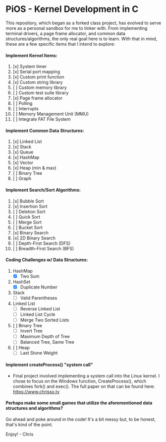 # PiOS - Kernel Development in C

This repository, which began as a forked class project, has evolved to serve more as a personal sandbox for me to tinker with. From implementing terminal drivers, a page frame allocator, and common data structures/algorithms, the only real goal here is to learn. With that in mind, these are a few specific items that I intend to explore:

#### Implement Kernel Items:
1. [x] System timer
2. [x] Serial port mapping
3. [x] Custom print function
4. [x] Custom string library
5. [ ] Custom memory library
6. [ ] Custom test suite library
7. [x] Page frame allocator
8. [ ] Polling
9. [ ] Interrupts
10. [ ] Memory Management Unit (MMU)
11. [ ] Integrate FAT File System

#### Implement Common Data Structures:
1. [x] Linked List
2. [x] Stack
3. [x] Queue
4. [x] HashMap
5. [x] Vector
6. [x] Heap (min & max)
7. [ ] Binary Tree
8. [ ] Graph

#### Implement Search/Sort Algorithms:
1. [x] Bubble Sort
2. [x] Insertion Sort
3. [ ] Deletion Sort
4. [ ] Quick Sort
5. [ ] Merge Sort
6. [ ] Bucket Sort
7. [x] Binary Search
8. [x] 2D Binary Search
9. [ ] Depth-First Search (DFS)
10. [ ] Breadth-First Search (BFS)

#### Coding Challenges w/ Data Structures:
1. HashMap
   * [x] Two Sum
3. HashSet
   * [x] Duplicate Number
4. Stack
   * [ ] Valid Parentheses
5. Linked List
   * [ ] Reverse Linked List
   * [ ] Linked List Cycle
   * [ ] Merge Two Sorted Lists
6. [ ] Binary Tree
   * [ ] Invert Tree
   * [ ] Maximum Depth of Tree
   * [ ] Balanced Tree, Same Tree
7. [ ] Heap
   * [ ] Last Stone Weight

#### Implement createProcess() "system call"
- Final project involved implementing a system call into the Linux kernel. I chose to focus on the Windows function, CreateProcess(), which combines fork() and exec(). The full paper on that can be found here: https://www.chrisso.tv

#### Perhaps make some small games that utilize the aforementioned data structures and algorithms?

Go ahead and poke around in the code! It's a bit messy but, to be honest, that's kind of the point.

Enjoy! - Chris
